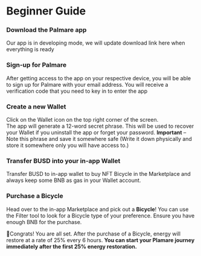 # Beginner Guide

### **Download the Palmare app**&#x20;

Our app is in developing mode, we will update download link here when everything is ready

### **Sign-up for Palmare**&#x20;

After getting access to the app on your respective device, you will be able to sign up for Palmare with your email address. You will receive a verification code that you need to key in to enter the app

### **Create a new Wallet**

Click on the Wallet icon on the top right corner of the screen.\
The app will generate a 12-word secret phrase. This will be used to recover your Wallet if you uninstall the app or forget your password. **Important** – Note this phrase and save it somewhere safe (Write it down physically and store it somewhere only you will have access to.)

### **Transfer BUSD into your in-app Wallet**

Transfer BUSD to in-app wallet to buy NFT Bicycle in the Marketplace and always keep some BNB as gas in your Wallet account.

### **Purchase a Bicycle**

Head over to the in-app Marketplace and pick out a **Bicycle**! You can use the Filter tool to look for a Bicycle type of your preference. Ensure you have enough BNB for the purchase.

:tada:Congrats! You are all set. After the purchase of a Bicycle, energy will restore at a rate of 25% every 6 hours. **You can start your Plamare journey immediately after the first 25% energy restoration.**
